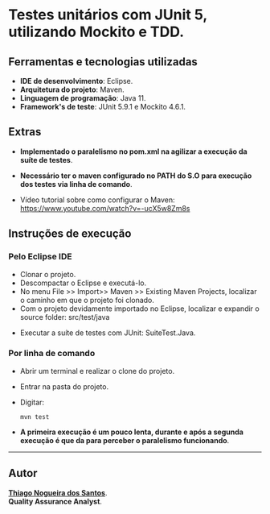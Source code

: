 # Testes unitários com JUnit 5, utilizando Mockito e TDD.

## Ferramentas e tecnologias utilizadas
* **IDE de desenvolvimento**: Eclipse.
* **Arquitetura do projeto**: Maven.
* **Linguagem de programação**: Java 11.
* **Framework's de teste**: JUnit 5.9.1 e Mockito 4.6.1.

## Extras
* **Implementado o paralelismo no pom.xml na agilizar a execução da suíte de testes**.

* **Necessário ter o maven configurado no PATH do S.O para execução dos testes via linha de comando**. <p>

* Vídeo tutorial sobre como configurar o Maven: https://www.youtube.com/watch?v=-ucX5w8Zm8s <p>

## Instruções de execução

### Pelo Eclipse IDE
* Clonar o projeto. 
* Descompactar o Eclipse e executá-lo.    
* No menu File >> Import>> Maven >> Existing Maven Projects, localizar o caminho em que o projeto foi clonado.
* Com o projeto devidamente importado no Eclipse, localizar e expandir o source folder:  src/test/java <p>
* Executar a suíte de testes com JUnit: SuiteTest.Java.

### Por linha de comando
* Abrir um terminal e realizar o clone do projeto.
* Entrar na pasta do projeto.
* Digitar: <p>
`mvn test` <p>

* **A primeira execução é um pouco lenta, durante e após a segunda execução é que da para perceber o paralelismo funcionando**.

---

## Autor
**[Thiago Nogueira dos Santos](https://www.linkedin.com/in/thinogueiras/)**. <br />
**Quality Assurance Analyst**. <br />
